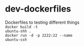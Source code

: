 # dev-dockerfiles
Dockerfiles to testing different things</br>
<code>docker build -t ubuntu-shh .</code></br>
<code>docker run -d -p 2222:22 --name ubuntu-ssh</code>
